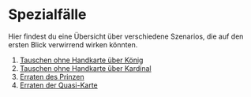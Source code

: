 # Spezialfälle

Hier findest du eine Übersicht über verschiedene Szenarios, die auf den ersten
Blick verwirrend wirken könnten.

1. [Tauschen ohne Handkarte über König](king-swap.md)
2. [Tauschen ohne Handkarte über Kardinal](kardinal-swap.md)
3. [Erraten des Prinzen](prince-guessing.md)
4. [Erraten der Quasi-Karte](quasi-guessing.md)
